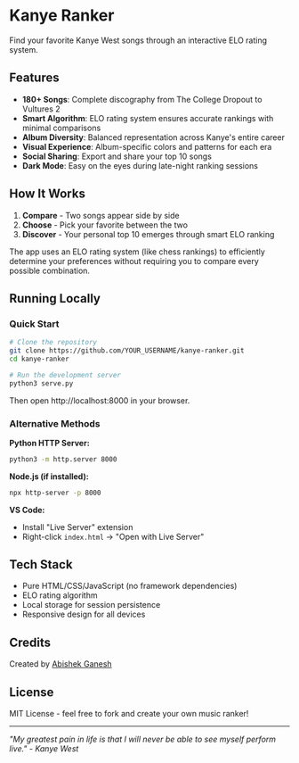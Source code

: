 # Kanye Ranker

Find your favorite Kanye West songs through an interactive ELO rating system.

## Features

- **180+ Songs**: Complete discography from The College Dropout to Vultures 2
- **Smart Algorithm**: ELO rating system ensures accurate rankings with minimal comparisons
- **Album Diversity**: Balanced representation across Kanye's entire career
- **Visual Experience**: Album-specific colors and patterns for each era
- **Social Sharing**: Export and share your top 10 songs
- **Dark Mode**: Easy on the eyes during late-night ranking sessions

## How It Works

1. **Compare** - Two songs appear side by side
2. **Choose** - Pick your favorite between the two
3. **Discover** - Your personal top 10 emerges through smart ELO ranking

The app uses an ELO rating system (like chess rankings) to efficiently determine your preferences without requiring you to compare every possible combination.

## Running Locally

### Quick Start

```bash
# Clone the repository
git clone https://github.com/YOUR_USERNAME/kanye-ranker.git
cd kanye-ranker

# Run the development server
python3 serve.py
```

Then open http://localhost:8000 in your browser.

### Alternative Methods

**Python HTTP Server:**
```bash
python3 -m http.server 8000
```

**Node.js (if installed):**
```bash
npx http-server -p 8000
```

**VS Code:**
- Install "Live Server" extension
- Right-click `index.html` → "Open with Live Server"

## Tech Stack

- Pure HTML/CSS/JavaScript (no framework dependencies)
- ELO rating algorithm
- Local storage for session persistence
- Responsive design for all devices

## Credits

Created by [Abishek Ganesh](https://www.linkedin.com/in/abishek-ganesh)

## License

MIT License - feel free to fork and create your own music ranker!

---

*"My greatest pain in life is that I will never be able to see myself perform live." - Kanye West*
